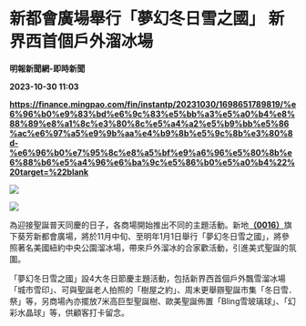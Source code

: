 # 新都會廣場舉行「夢幻冬日雪之國」 新界西首個戶外溜冰場
**明報新聞網-即時新聞**

**2023-10-30 11:03**

**https://finance.mingpao.com/fin/instantp/20231030/1698651789819/%e6%96%b0%e9%83%bd%e6%9c%83%e5%bb%a3%e5%a0%b4%e8%88%89%e8%a1%8c%e3%80%8c%e5%a4%a2%e5%b9%bb%e5%86%ac%e6%97%a5%e9%9b%aa%e4%b9%8b%e5%9c%8b%e3%80%8d-%e6%96%b0%e7%95%8c%e8%a5%bf%e9%a6%96%e5%80%8b%e6%88%b6%e5%a4%96%e6%ba%9c%e5%86%b0%e5%a0%b4%22%20target=%22blank**

![](https://fs.mingpao.com/fin/20231030/s00011/fb5402f5ce3e9e04c2a6d6938d179cd1.jpg)

![](https://fs.mingpao.com/fin/20231030/s00011/fb550df5d4975964e0d4a81df15b8b0b.jpg)

為迎接聖誕普天同慶的日子，各商場開始推出不同的主題活動。新地[**（0016）**](https://finance.mingpao.com/fin/instantp/20231030/1698651789819/stock1.php?code=0016)旗下葵芳新都會廣場，將於11月中旬、至明年1月1日舉行「夢幻冬日雪之國」，將參照著名美國紐約中央公園溜冰場，帶來戶外溜冰的合家歡活動，引進美式聖誕的氛圍。

「夢幻冬日雪之國」設4大冬日節慶主題活動，包括新界西首個戶外飄雪溜冰場「城市雪印」、可與聖誕老人拍照的「樹屋之約」、周末更舉辧聖誕市集「冬日雪．祭」等，另商場內亦擺放7米高巨型聖誕樹、歐美聖誕佈置「Bling雪玻璃球」、「幻彩水晶球」等，供顧客打卡留念。